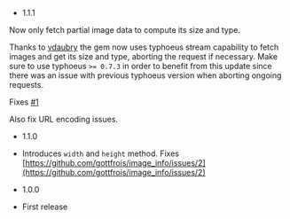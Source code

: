 * 1.1.1

Now only fetch partial image data to compute its size and type.

Thanks to [vdaubry](https://github.com/vdaubry) the gem now uses typhoeus
stream capability to fetch images and get its size and type, aborting the
request if necessary. Make sure to use typhoeus `>= 0.7.3` in order to benefit
from this update since there was an issue with previous typhoeus version when
aborting ongoing requests.

Fixes [#1](https://github.com/gottfrois/image_info/issues/1)

Also fix URL encoding issues.

* 1.1.0

- Introduces `width` and `height` method. Fixes [https://github.com/gottfrois/image_info/issues/2](https://github.com/gottfrois/image_info/issues/2)

* 1.0.0

- First release
